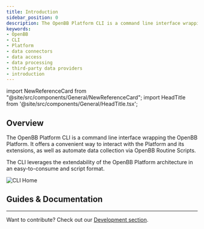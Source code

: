 ```yaml
---
title: Introduction
sidebar_position: 0
description: The OpenBB Platform CLI is a command line interface wrapping the OpenBB Platform. It offers a convenient way to interact with the Platform and its extensions, as well as automate data collection via OpenBB Routine Scripts. No experience with Python, or other programming languages, is required.
keywords:
- OpenBB
- CLI
- Platform
- data connectors
- data access
- data processing
- third-party data providers
- introduction
---
```


<!-- markdownlint-disable MD012 MD031 MD033 -->

import NewReferenceCard from "@site/src/components/General/NewReferenceCard";
import HeadTitle from '@site/src/components/General/HeadTitle.tsx';

<HeadTitle title="OpenBB Platform CLI Docs" />

## Overview

The OpenBB Platform CLI is a command line interface wrapping the OpenBB Platform. It offers a convenient way to interact with the Platform and its extensions, as well as automate data collection via OpenBB Routine Scripts.

The CLI leverages the extendability of the OpenBB Platform architecture in an easy-to-consume and script format.

![CLI Home](https://github.com/OpenBB-finance/OpenBBTerminal/assets/85772166/d1617c3b-c83d-4491-a7bc-986321fd7230)

## Guides & Documentation

<ul className="grid grid-cols-1 gap-4 -ml-6">
<NewReferenceCard
    title="Installation"
    description="An installation guide for the OpenBB Platform CLI."
    url="cli/installation"
/>
<NewReferenceCard
    title="Quick Start"
    description="A quick start guide for the OpenBB Platform CLI."
    url="cli/quickstart"
/>
<NewReferenceCard
    title="Configuration & Settings"
    description="An explanation of the settings and environment variables that customize the look and feel of the OpenBB Platform CLI."
    url="cli/configuration"
/>
<NewReferenceCard
    title="Hub Synchronization"
    description="An overview of the `/account` menu and synchronizing settings with the OpenBB Hub."
    url="cli/hub"
/>
<NewReferenceCard
    title="Data Sources"
    description="How-to switch providers for a command, and define the default source for a function."
    url="cli/data-sources"
/>
<NewReferenceCard
    title="OpenBBUserData Folder"
    description="The OpenBBUserData folder is where exports, routines, and other related files are saved."
    url="cli/openbbuserdata"
/>
<NewReferenceCard
    title="Interactive Tables"
    description="Understand how to sort, filter, hide columns, display more rows or export data on our tables."
    url="cli/interactive-tables"
/>
<NewReferenceCard
    title="Interactive Charts"
    description="Explore how to overlay charts, change titles, draw lines, add text and much more on our charts."
    url="cli/interactive-charts"
/>
</ul>

---

Want to contribute? Check out our [Development section](/platform/developer_guide/architecture_overview).
